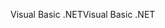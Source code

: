 <span data-ttu-id="48737-101">Visual Basic .NET</span><span class="sxs-lookup"><span data-stu-id="48737-101">Visual Basic .NET</span></span>